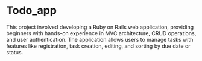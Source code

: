 # Todo_app
This project involved developing a Ruby on Rails web application, providing beginners with hands-on experience in MVC architecture, CRUD operations, and user authentication. The application allows users to manage tasks with features like registration, task creation, editing, and sorting by due date or status.
